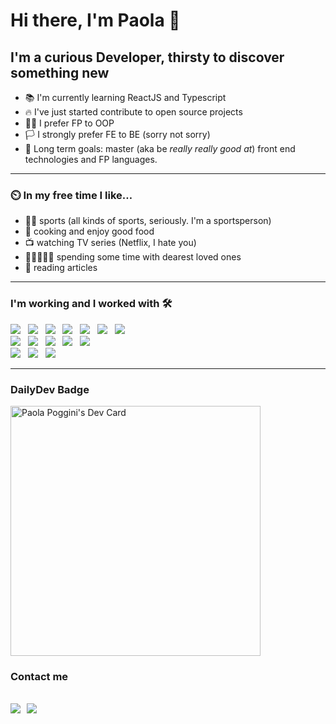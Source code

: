 # Hi there, I'm Paola 👋

## I'm a curious Developer, thirsty to discover something new

- 📚 I'm currently learning ReactJS and Typescript
- 🔥 I've just started contribute to open source projects
- 💪🏼 I prefer FP to OOP
- 🏳️ I strongly prefer FE to BE (sorry not sorry)
- 🥅 Long term goals: master (aka be *really really good at*) front end technologies and FP languages.
---

### ⏲️ In my free time I like…	

- 🧗‍♀️ sports (all kinds of sports, seriously. I'm a sportsperson)
- 🍝 cooking and enjoy good food
- 📺 watching TV series (Netflix, I hate you)
- 🧑🏿‍🤝‍🧑🏽 spending some time with dearest loved ones
- 📰 reading articles
---

### I'm working and I worked with 🛠 
<p>
   <img src="https://img.shields.io/badge/HTML%20-%23F7DF1E.svg?&style=for-the-badge&color=E34F26" />&nbsp;&nbsp;
   <img src="https://img.shields.io/badge/css%20-%23F7DF1E.svg?&style=for-the-badge&color=5BA8EE" />&nbsp;&nbsp;
   <img src="https://img.shields.io/badge/Scss%20-%23F7DF1E.svg?&style=for-the-badge&color=CD6799" />&nbsp;&nbsp;
   <img src="https://img.shields.io/badge/JavaScript%20-%23F7DF1E.svg?&style=for-the-badge&color=F7DF1E" />&nbsp;&nbsp;
   <img src="https://img.shields.io/badge/Vue%20-%23F7DF1E.svg?&style=for-the-badge&color=41B883" />&nbsp;&nbsp;
   <img src="https://img.shields.io/badge/react%20-%23F7DF1E.svg?&style=for-the-badge&color=00D8FF" />&nbsp;&nbsp;
   <img src="https://img.shields.io/badge/TypeScript%20-%23F7DF1E.svg?&style=for-the-badge&color=3178C6" />&nbsp;&nbsp;
   <br />
   <img src="https://img.shields.io/badge/Php%20-%23F7DF1E.svg?&style=for-the-badge&color=#474A8A" />&nbsp;&nbsp;
   <img src="https://img.shields.io/badge/Symfony%20-%23F7DF1E.svg?&style=for-the-badge&color=000000" />&nbsp;&nbsp;
   <img src="https://img.shields.io/badge/Laravel%20-%23F7DF1E.svg?&style=for-the-badge&color=F24F3B" />&nbsp;&nbsp;
   <img src="https://img.shields.io/badge/Elixir%20-%23F7DF1E.svg?&style=for-the-badge&color=5b1ca3" />&nbsp;&nbsp;
   <img src="https://img.shields.io/badge/Phoenix%20-%23F7DF1E.svg?&style=for-the-badge&color=f75d3e" />&nbsp;&nbsp;
   <br />
   <img src="https://img.shields.io/badge/GitHub%20-%23F7DF1E.svg?&style=for-the-badge&color=000" />&nbsp;&nbsp;
   <img src="https://img.shields.io/badge/Bitbucket%20-%23F7DF1E.svg?&style=for-the-badge&color=2684FF" />&nbsp;&nbsp;
   <img src="https://img.shields.io/badge/Docker%20-%23F7DF1E.svg?&style=for-the-badge&color=2496ED" />&nbsp;&nbsp;
</p> 


---

### DailyDev Badge
<a href="https://app.daily.dev/paolapog"><img src="https://api.daily.dev/devcards/004d842db7cd455a828e8c4d7a8946c8.png?r=gpk" width="400" alt="Paola Poggini's Dev Card"/></a>


### Contact me 
<a href="https://www.linkedin.com/in/paola-poggini-644169180/"><img src="https://img.shields.io/badge/linkedin-%230077B5.svg?&style=for-the-badge&logo=linkedin&logoColor=white" /></a>&nbsp;
<a href="mailto:paopoggini2@gmail.com"><img src="https://img.shields.io/badge/gmail-%23D14836.svg?&style=for-the-badge&logo=gmail&logoColor=white" /></a>&nbsp;&nbsp;&nbsp;&nbsp;
---

[linkedin]: https://www.linkedin.com/in/paola-poggini-644169180/
